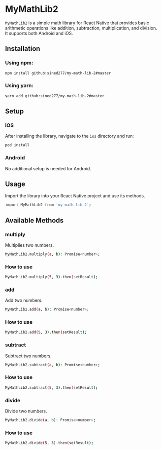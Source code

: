 # MyMathLib2

`MyMathLib2` is a simple math library for React Native that provides basic arithmetic operations like addition, subtraction, multiplication, and division. It supports both Android and iOS.

## Installation

### Using npm:

```bash
npm install github:sined277/my-math-lib-2#master
```

### Using yarn:

```bash
yarn add github:sined277/my-math-lib-2#master
```

## Setup

### iOS

After installing the library, navigate to the `ios` directory and run:

```bash
pod install
```

### Android

No additional setup is needed for Android.

## Usage

Import the library into your React Native project and use its methods.

```bash
import MyMathLib2 from 'my-math-lib-2';
```

## Available Methods

### multiply

Multiplies two numbers.

```bash
MyMathLib2.multiply(a, b): Promise<number>;
```

### How to use

```bash
MyMathLib2.multiply(5, 3).then(setResult);
```

### add

Add two numbers.

```bash
MyMathLib2.add(a, b): Promise<number>;
```

### How to use

```bash
MyMathLib2.add(5, 3).then(setResult);
```

### subtract

Subtract two numbers.

```bash
MyMathLib2.subtract(a, b): Promise<number>;
```

### How to use

```bash
MyMathLib2.subtract(5, 3).then(setResult);
```

### divide

Divide two numbers.

```bash
MyMathLib2.divide(a, b): Promise<number>;
```

### How to use

```bash
MyMathLib2.divide(5, 3).then(setResult);
```
